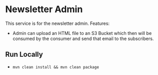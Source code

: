 # Newsletter Admin

This service is for the newsletter admin. Features:

- Admin can upload an HTML file to an S3 Bucket which then will be consumed by the consumer and send that email to the subscribers.

## Run Locally

- `mvn clean install && mvn clean package`

